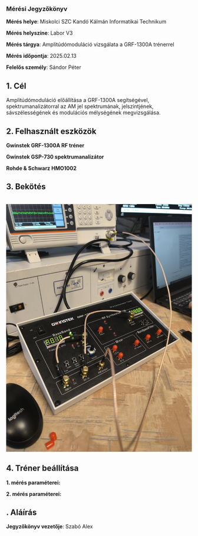 ### Mérési Jegyzőkönyv

**Mérés helye**: Miskolci SZC Kandó Kálmán Informatikai Technikum 

**Mérés helyszíne**: Labor V3

**Mérés tárgya**: Amplitúdómoduláció vizsgálata a GRF-1300A trénerrel

**Mérés időpontja**: 2025.02.13

**Felelős személy**: Sándor Péter

## 1. Cél

 Amplitúdómoduláció előállítása a GRF-1300A segítségével, spektrumanalizátorral az AM jel spektrumának, jelszintjének, sávszélességének és modulációs mélységének 
 megvizsgálása.

## 2. Felhasznált eszközök

 **Gwinstek GRF-1300A RF tréner**

 **Gwinstek GSP-730 spektrumanalizátor**

 **Rohde & Schwarz HMO1002**

## 3. Bekötés
  <br> 
  <img src="https://github.com/SzAlex04/jegyzokonyv/blob/main/egyeb/bekotes.jpg"/> 

## 4. Tréner beállítása

  **1. mérés paraméterei:**



  **2. mérés paraméterei:**









## . Aláírás
  
 **Jegyzőkönyv vezetője**: Szabó Alex
